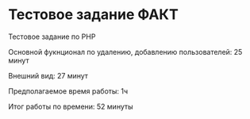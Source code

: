 # Тестовое задание ФАКТ

Тестовое задание по PHP

Основной фукнционал по удалению, добавлению пользователей: 25 минут

Внешний вид: 27 минут

Предполагаемое время работы: 1ч

Итог работы по времени: 52 минуты
